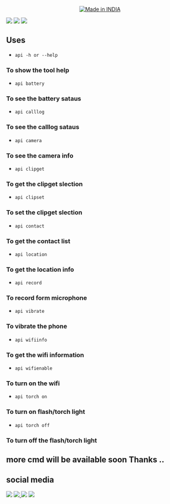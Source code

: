 
<p align="center">
<a href="https://is.gd/UQreTd"><img title="Made in INDIA" src="https://img.shields.io/badge/MADE%20IN-INDIA-SCRIPT?colorA=%23ff8100&colorB=%23017e40&colorC=%23ff0000&style=for-the-badge"></a>
</p>
<p>
<a href="https://img.shields.io/badge/PRINCE-KUMAR-green" ><img  src="https://img.shields.io/badge/PRINCE-KUMAR-green"></a>  <a href="#" ><img  src="https://img.shields.io/badge/termux-api-red"></a>  <a href="#"><img src="https://img.shields.io/badge/MADE%20IN%20-CLANG-yellow"></a></p>

<h2>Uses</h2>

* `api -h or --help`
 ### To show the tool help 
* `api battery`
### To see the battery sataus
* `api calllog`
### To see the calllog sataus
* `api camera`
### To see the camera info
* `api clipget`
### To get the clipget slection
* `api clipset`
### To set the clipget slection
* `api contact`
### To get the contact list 
* `api location`
### To get the location info 
* `api record`
### To record form microphone
* `api vibrate`
### To vibrate the phone
* `api wifiinfo`
### To get the wifi information
* `api wifienable`
### To turn on the wifi 
* `api torch on`
### To turn on flash/torch light
* `api torch off`
### To turn off the flash/torch light

## more cmd will be available soon Thanks ..
## social media 
  <a href="https://www.instagram.com/princekrvert/"> <img src="https://img.shields.io/badge/Instagram-E4405F?style=for-the-badge&logo=instagram&logoColor=white"></a>
<a href="https://m.twitter.com/princekrvert" > <img src="https://img.shields.io/badge/Twitter-1DA1F2?style=for-the-badge&logo=twitter&logoColor=white"> </a>
<a href="https://www.youtube.com/channel/UCiplAqC9AwtGGxXU3WQy8pw"><img src="https://img.shields.io/badge/YouTube-FF0000?style=for-the-badge&logo=youtube&logoColor=white"></a>
<a href="https://www.facebook.com/princekrvert" > <img src="https://img.shields.io/badge/Facebook-1877F2?style=for-the-badge&logo=facebook&logoColor=white" ></a>


